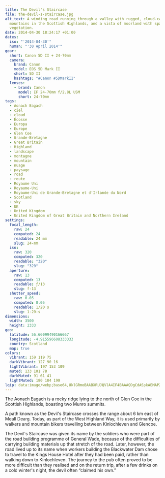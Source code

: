 ```yaml
---
title: The Devil's Staircase
file: the-devil-s-staircase.jpg
alt_text: A winding road running through a valley with rugged, cloud-capped
  mountains in the Scottish Highlands, and a vista of moorland with sparse
  vegetation.
date: 2014-04-30 18:24:17 +01:00
dates:
  iso: "'2014-04-30'"
  human: "'30 April 2014'"
gear:
  short: Canon 5D II + 24-70mm
  camera:
    brand: Canon
    model: EOS 5D Mark II
    short: 5D II
    hashtags: "#Canon #5DMarkII"
  lenses:
    - brand: Canon
      model: EF 24-70mm f/2.8L USM
      short: 24-70mm
tags:
  - Aonach Eagach
  - ciel
  - cloud
  - Écosse
  - Europa
  - Europe
  - Glen Coe
  - Grande-Bretagne
  - Great Britain
  - Highland
  - landscape
  - montagne
  - mountain
  - nuage
  - paysage
  - road
  - route
  - Royaume Uni
  - Royaume-Uni
  - Royaume-Uni de Grande-Bretagne et d'Irlande du Nord
  - Scotland
  - sky
  - UK
  - United Kingdom
  - United Kingdom of Great Britain and Northern Ireland
settings:
  focal_length:
    raw: 24
    computed: 24
    readable: 24 mm
    slug: 24-mm
  iso:
    raw: 320
    computed: 320
    readable: "320"
    slug: "320"
  aperture:
    raw: 13
    computed: 13
    readable: ƒ/13
    slug: f-13
  shutter_speed:
    raw: 0.05
    computed: 0.05
    readable: 1/20 s
    slug: 1-20-s
dimensions:
  width: 3500
  height: 2333
geo:
  latitude: 56.66099490166667
  longitude: -4.915596608333333
  country: Scotland
  map: true
colors:
  vibrant: 159 119 75
  darkVibrant: 127 90 16
  lightVibrant: 197 153 109
  muted: 133 101 78
  darkMuted: 91 61 41
  lightMuted: 180 184 190
lqip: data:image/webp;base64,UklGRmoBAABXRUJQVlA4IF4BAAAQDgCdASpkAEMAP22gw1i0q7gqMzVcAwAtiWMtgFEArqo//ywK8aLmCSEPW8CdynKNghKblhaWIcC6P3/Hn5gJOpt6tvATaGkzxNKU6c5pGCFa65fjvlFQGDFd18SE2qepPdxAawd9sM0J94enj79hOwI+9OVd4w1AAP7eiIyN1AYP9DLesoaL0ibM16G3mQCROG78T6SJ3eRJPW+Ufu1/FH+QaViDUbid+janCDtBPY4iDW8eSRRH3/cpVMmAJPwbyReCI9BJsIk8GWR9eC0XPpjns32BskWxoLjtHNGpJwoqDCJk5pGqKZ3nstV+usu5zx+jnltaTLFgPtJiazDL8ZRmCPQhaFw8iArPmID5wIsrI2fQL2gQXhWSAKJXKQEfooBuZtPEPf/DHTHLNiCfYvRSQ17/ahP6TSQ3BPT0+Wek5V4kiYX6FLIC8q4c3rZWhyPTL46eKK+n2EfwAA==
---
```


The Aonach Eagach is a rocky ridge lying to the north of Glen Coe in the Scottish Highlands, boasting two Munro summits.

A path known as the Devil's Staircase crosses the range about 6 km east of Meall Dearg. Today, as part of the West Highland Way, it is used primarily by walkers and mountain bikers travelling between Kinlochleven and Glencoe.

The Devil's Staircase was given its name by the soldiers who were part of the road building programme of General Wade, because of the difficulties of carrying building materials up that stretch of the road. Later, however, the road lived up to its name when workers building the Blackwater Dam chose to travel to the Kings House Hotel after they had been paid, rather than walking down to Kinlochleven. The journey to the pub often proved to be more difficult than they realised and on the return trip, after a few drinks on a cold winter's night, the devil often “claimed his own.”
